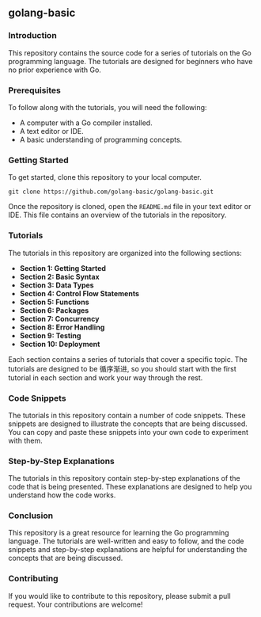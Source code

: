 ## golang-basic

### Introduction

This repository contains the source code for a series of tutorials on the Go programming language. The tutorials are designed for beginners who have no prior experience with Go.

### Prerequisites

To follow along with the tutorials, you will need the following:

- A computer with a Go compiler installed.
- A text editor or IDE.
- A basic understanding of programming concepts.

### Getting Started

To get started, clone this repository to your local computer.

```
git clone https://github.com/golang-basic/golang-basic.git
```

Once the repository is cloned, open the `README.md` file in your text editor or IDE. This file contains an overview of the tutorials in the repository.

### Tutorials

The tutorials in this repository are organized into the following sections:

- **Section 1: Getting Started**
- **Section 2: Basic Syntax**
- **Section 3: Data Types**
- **Section 4: Control Flow Statements**
- **Section 5: Functions**
- **Section 6: Packages**
- **Section 7: Concurrency**
- **Section 8: Error Handling**
- **Section 9: Testing**
- **Section 10: Deployment**

Each section contains a series of tutorials that cover a specific topic. The tutorials are designed to be 循序渐进, so you should start with the first tutorial in each section and work your way through the rest.

### Code Snippets

The tutorials in this repository contain a number of code snippets. These snippets are designed to illustrate the concepts that are being discussed. You can copy and paste these snippets into your own code to experiment with them.

### Step-by-Step Explanations

The tutorials in this repository contain step-by-step explanations of the code that is being presented. These explanations are designed to help you understand how the code works.

### Conclusion

This repository is a great resource for learning the Go programming language. The tutorials are well-written and easy to follow, and the code snippets and step-by-step explanations are helpful for understanding the concepts that are being discussed.

### Contributing

If you would like to contribute to this repository, please submit a pull request. Your contributions are welcome!
